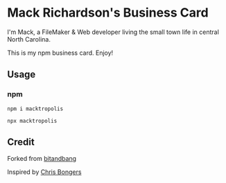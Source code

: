 # Mack Richardson's Business Card

I'm Mack, a FileMaker & Web developer living the small town life in central North Carolina.

This is my npm business card. Enjoy!

## Usage

### npm

```
npm i macktropolis

npx macktropolis
```

## Credit

Forked from [bitandbang](https://github.com/bnb/bitandbang)

Inspired by [Chris Bongers](https://daily-dev-tips.com/posts/creating-a-business-card-for-the-terminal/)
